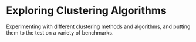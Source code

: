 # Exploring Clustering Algorithms

Experimenting with different clustering methods and algorithms, and putting them to the test on a variety of benchmarks.

